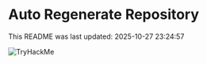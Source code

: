 # Auto Regenerate Repository

This README was last updated: 2025-10-27 23:24:57

 ![TryHackMe](https://tryhackme.com/badge/533634)